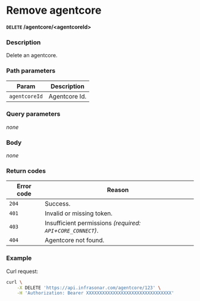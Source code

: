 # Remove agentcore
**`DELETE` /agentcore/<agentcoreId\>**

### Description
Delete an agentcore.

### Path parameters
Param               | Description
--------------------|-------------
`agentcoreId`       | Agentcore Id.

### Query parameters
_none_

### Body
_none_

### Return codes
Error code  | Reason
------------|--------
`204`       | Success.
`401`       | Invalid or missing token.
`403`       | Insufficient permissions _(required: `API`+`CORE_CONNECT`)_.
`404`       | Agentcore not found.

### Example
Curl request:
```bash
curl \
    -X DELETE 'https://api.infrasonar.com/agentcore/123' \
    -H 'Authorization: Bearer XXXXXXXXXXXXXXXXXXXXXXXXXXXXXXXX'
```
